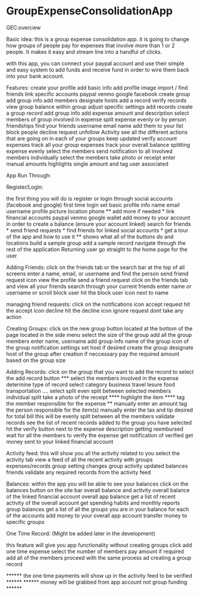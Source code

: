 # GroupExpenseConsolidationApp

GEC:overciew

Basic idea:
this is a group expense consolidation app. it is going to change how groups of people pay for expenses that involve more than 1 or 2 people. It makes it easy and stream line into a handful of clicks.

with this app, you can connect your paypal account and use their simple and easy system to add funds and receive fund in order to wire them back into your bank account.

Features:
create your profile
    add basic info
    add profile image
    import / find friends
link specific accounts
    paypal
    venmo
    google
    facebook
create group
    add group info
    add members
    designate hosts
    add a record
    verify records
    view group balance within group
    adjust specific settings
add records
    create a group record
    add group info
    add expense amount and description
    select members of group involved in expense
    split expense evenly or by person
friendships
    find your friends
        username
        email
        name
    add them to your list
    block people
    decline request
    unfollow
Activity
    see all the different actions that are going on in each of your groups
    keep updated
    verify account expenses
    track all your group expenses
    track your overall balance
splitting expense
    evenly
        select the members
        send notification to all involved members
    individually
        select the members
        take photo or receipt
        enter manual amounts
        highlights single amount and tag user associated

App Run Through:

Register/Login:

the first thing you will do is register or login through social accounts (facebook and google)
first time login
    set basic profile info
        name
        email
        username
        profile picture
        location
        phone
        ** add more if needed *
    link financial accounts
        paypal
        venmo
        google wallet
    add money to your account in order to create a balance (ensure your account linked)
    search for friends *
    send friend requests *
    find friends for linked social accounts *
    get a tour of the app and how to use it **
        shows what all of the buttons do and locations
        build a sample group
        add a sample record
        navigate through the rest of the application
Returning user
    go straight to the home page for the user

Adding Friends:
click on the friends tab or the search bar at the top of all screens
enter a name, email, or username and find the person
    send friend request icon
    view the profile
        send a friend request
click on the friends tab and view all your friends
    search through your current friends
        enter name or username or scroll
    block user
        hit the block user icon next to name

managing friend requests:
    click on the notifications icon
        accept request
                hit the accept icon
        decline
                hit the decline icon
        ignore request
                dont take any action


Creating Groups:
click on the new group button
    located at the bottom of the page
    located in the side menu
select the size of the group
    add all the group members
        enter name, username
add group  info
    name of the group
    icon of the group
    notification settings
    set host if desired
create the group
designate host of the group after creation
if neccessary pay the required amount based on the group size

Adding Records:
click on the group that you want to add the record to
select the add record button ***
select the members involved in the expense
    determine type of record
        select category
                business
                travel
                lesure
                food
                transportation
                ....
        select split
              even split between selected members
              individual split
                            take a photo of the receipt ****
                            highlight the item ****
                            tag the member responsible for the expense **
                            manually enter an amount
                            tag the person responsible for the item(s)
                            manually enter the tax and tip desired for total bill
                                                        this will be evenly split between all the members
    validate records
        see the list of recent records added to the group you have selected
        hit the verify button next to the expense description
    getting reembursed
        wait for all the members to verify the expense
        get notification of verified
        get money sent to your linked financial account

Activity feed:
this will show you all the activity related to you
select the activity tab
    view a feed of all the recent activity with groups
        expenses/records
        group setting changes
        group activity
        updated balances
        friends
    validate any required records from the activity feed

Balances:
within the app you will be able to see your balances
click on the balances button on the site bar
    overall balance and activity
        overall balance of the linked financial account
        overall app balance
        get a list of recent activity of the overall account
       get spending habits and monthly reports
   group balances
       get a list of all the groups you are in
               your balance for each of the accounts
 add money to your overall app account
   transfer money to specific groups

One Time Record:
(Might be added later in the development)

this feature will give you app functionality without creating groups
click add one time expense
    select the number of members
    pay amount if required
    add all of the members
        proceed with the same process ad creating a group record

****** the one time payments will show up in the activity feed to be verified ******
****** money will  be grabbed from app account not group funding ******
